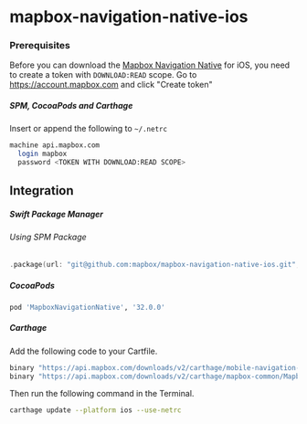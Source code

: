 # mapbox-navigation-native-ios

### Prerequisites

Before you can download the [Mapbox Navigation Native](https://github.com/mapbox/mapbox-navigation-native) for iOS, you need to create a token with `DOWNLOAD:READ` scope.
Go to https://account.mapbox.com and click "Create token"

##### SPM, CocoaPods and Carthage
Insert or append the following to `~/.netrc`

```bash
machine api.mapbox.com
  login mapbox
  password <TOKEN WITH DOWNLOAD:READ SCOPE>
```

## Integration

##### Swift Package Manager

###### Using SPM Package

```swift
.package(url: "git@github.com:mapbox/mapbox-navigation-native-ios.git", from: "32.0.0"),
```

##### CocoaPods

```ruby
pod 'MapboxNavigationNative', '32.0.0'
```

##### Carthage

Add the following code to your Cartfile.

```bash
binary "https://api.mapbox.com/downloads/v2/carthage/mobile-navigation-native/MapboxNavigationNative.json" == 32.0.0
binary "https://api.mapbox.com/downloads/v2/carthage/mapbox-common/MapboxCommon-ios.json" == 9.2.0
```

Then run the following command in the Terminal.
```bash
carthage update --platform ios --use-netrc
```
